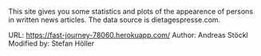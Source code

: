 This site gives you some statistics and plots of the appearence of persons in written news articles.
The data source is dietagespresse.com.

URL: https://fast-journey-78060.herokuapp.com/
Author: Andreas Stöckl
Modified by: Stefan Höller
